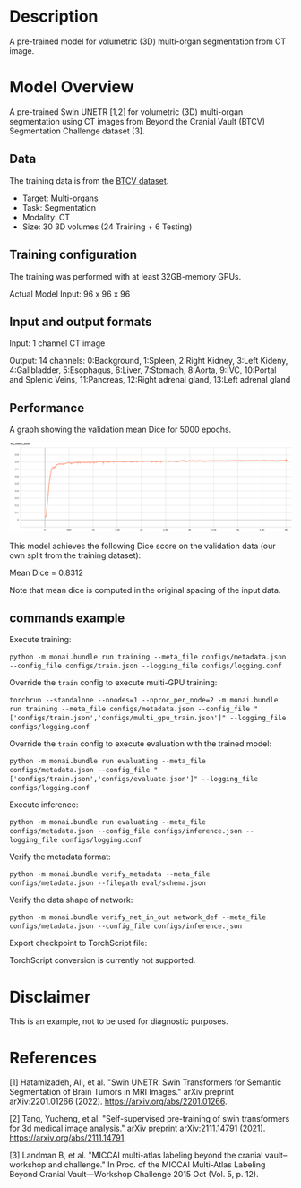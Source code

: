 # Description
A pre-trained model for volumetric (3D) multi-organ segmentation from CT image.

# Model Overview
A pre-trained Swin UNETR [1,2] for volumetric (3D) multi-organ segmentation using CT images from Beyond the Cranial Vault (BTCV) Segmentation Challenge dataset [3].
## Data
The training data is from the [BTCV dataset](https://www.synapse.org/#!Synapse:syn3193805/wiki/89480/).

- Target: Multi-organs
- Task: Segmentation
- Modality: CT  
- Size: 30 3D volumes (24 Training + 6 Testing)

## Training configuration
The training was performed with at least 32GB-memory GPUs.

Actual Model Input: 96 x 96 x 96

## Input and output formats
Input: 1 channel CT image

Output: 14 channels: 0:Background, 1:Spleen, 2:Right Kidney, 3:Left Kideny, 4:Gallbladder, 5:Esophagus, 6:Liver, 7:Stomach, 8:Aorta, 9:IVC, 10:Portal and Splenic Veins, 11:Pancreas, 12:Right adrenal gland, 13:Left adrenal gland

## Performance
A graph showing the validation mean Dice for 5000 epochs.

![](./val_dice.png) <br>

This model achieves the following Dice score on the validation data (our own split from the training dataset):

Mean Dice = 0.8312

Note that mean dice is computed in the original spacing of the input data.
## commands example
Execute training:

```
python -m monai.bundle run training --meta_file configs/metadata.json --config_file configs/train.json --logging_file configs/logging.conf
```

Override the `train` config to execute multi-GPU training:

```
torchrun --standalone --nnodes=1 --nproc_per_node=2 -m monai.bundle run training --meta_file configs/metadata.json --config_file "['configs/train.json','configs/multi_gpu_train.json']" --logging_file configs/logging.conf
```

Override the `train` config to execute evaluation with the trained model:

```
python -m monai.bundle run evaluating --meta_file configs/metadata.json --config_file "['configs/train.json','configs/evaluate.json']" --logging_file configs/logging.conf
```

Execute inference:

```
python -m monai.bundle run evaluating --meta_file configs/metadata.json --config_file configs/inference.json --logging_file configs/logging.conf
```

Verify the metadata format:

```
python -m monai.bundle verify_metadata --meta_file configs/metadata.json --filepath eval/schema.json
```

Verify the data shape of network:

```
python -m monai.bundle verify_net_in_out network_def --meta_file configs/metadata.json --config_file configs/inference.json
```

Export checkpoint to TorchScript file:

TorchScript conversion is currently not supported.

# Disclaimer
This is an example, not to be used for diagnostic purposes.

# References
[1] Hatamizadeh, Ali, et al. "Swin UNETR: Swin Transformers for Semantic Segmentation of Brain Tumors in MRI Images." arXiv preprint arXiv:2201.01266 (2022). https://arxiv.org/abs/2201.01266.

[2] Tang, Yucheng, et al. "Self-supervised pre-training of swin transformers for 3d medical image analysis." arXiv preprint arXiv:2111.14791 (2021). https://arxiv.org/abs/2111.14791.

[3] Landman B, et al. "MICCAI multi-atlas labeling beyond the cranial vault–workshop and challenge." In Proc. of the MICCAI Multi-Atlas Labeling Beyond Cranial Vault—Workshop Challenge 2015 Oct (Vol. 5, p. 12).
